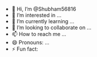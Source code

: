 - 👋 Hi, I’m @Shubham56816
- 👀 I’m interested in ...
- 🌱 I’m currently learning ...
- 💞️ I’m looking to collaborate on ...
- 📫 How to reach me ...
- 😄 Pronouns: ...
- ⚡ Fun fact:
<!---
Shubham56816/Shubham56816 is a ✨ special ✨ repository because its `README.md` (this file) appears on your GitHub prof

